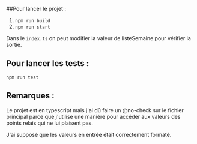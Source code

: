 ##Pour lancer le projet : 
1. `npm run build`
2. `npm run start`

Dans le `index.ts` on peut modifier la valeur de listeSemaine pour vérifier la sortie.

## Pour lancer les tests : 
`npm run test`


## Remarques :

Le projet est en typescript mais j'ai dû faire un @no-check sur le fichier principal parce que
j'utilise une manière pour accéder aux valeurs des points relais qui ne lui plaisent pas.

J'ai supposé que les valeurs en entrée était correctement formaté.
